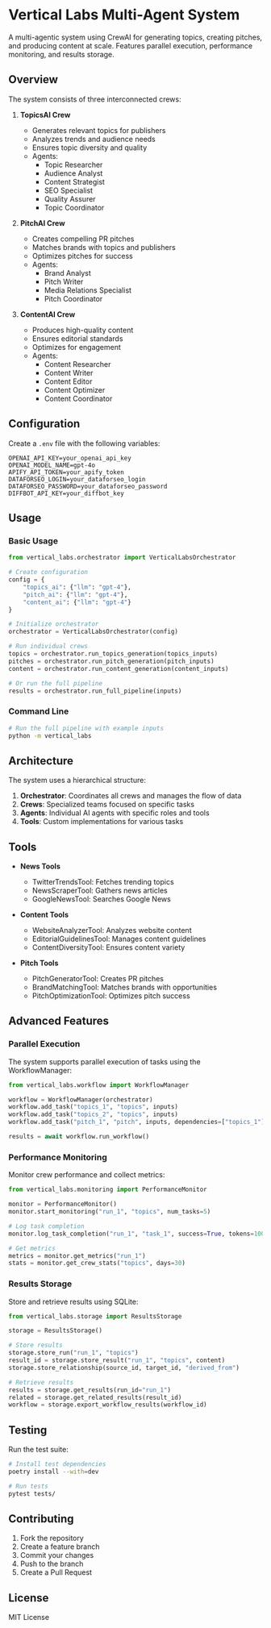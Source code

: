 # Vertical Labs Multi-Agent System

A multi-agentic system using CrewAI for generating topics, creating pitches, and producing content at scale. Features parallel execution, performance monitoring, and results storage.

## Overview

The system consists of three interconnected crews:

1. **TopicsAI Crew**
   - Generates relevant topics for publishers
   - Analyzes trends and audience needs
   - Ensures topic diversity and quality
   - Agents:
     - Topic Researcher
     - Audience Analyst
     - Content Strategist
     - SEO Specialist
     - Quality Assurer
     - Topic Coordinator

2. **PitchAI Crew**
   - Creates compelling PR pitches
   - Matches brands with topics and publishers
   - Optimizes pitches for success
   - Agents:
     - Brand Analyst
     - Pitch Writer
     - Media Relations Specialist
     - Pitch Coordinator

3. **ContentAI Crew**
   - Produces high-quality content
   - Ensures editorial standards
   - Optimizes for engagement
   - Agents:
     - Content Researcher
     - Content Writer
     - Content Editor
     - Content Optimizer
     - Content Coordinator

## Configuration

Create a `.env` file with the following variables:

```env
OPENAI_API_KEY=your_openai_api_key
OPENAI_MODEL_NAME=gpt-4o
APIFY_API_TOKEN=your_apify_token
DATAFORSEO_LOGIN=your_dataforseo_login
DATAFORSEO_PASSWORD=your_dataforseo_password
DIFFBOT_API_KEY=your_diffbot_key
```

## Usage

### Basic Usage

```python
from vertical_labs.orchestrator import VerticalLabsOrchestrator

# Create configuration
config = {
    "topics_ai": {"llm": "gpt-4"},
    "pitch_ai": {"llm": "gpt-4"},
    "content_ai": {"llm": "gpt-4"}
}

# Initialize orchestrator
orchestrator = VerticalLabsOrchestrator(config)

# Run individual crews
topics = orchestrator.run_topics_generation(topics_inputs)
pitches = orchestrator.run_pitch_generation(pitch_inputs)
content = orchestrator.run_content_generation(content_inputs)

# Or run the full pipeline
results = orchestrator.run_full_pipeline(inputs)
```

### Command Line

```bash
# Run the full pipeline with example inputs
python -m vertical_labs
```

## Architecture

The system uses a hierarchical structure:

1. **Orchestrator**: Coordinates all crews and manages the flow of data
2. **Crews**: Specialized teams focused on specific tasks
3. **Agents**: Individual AI agents with specific roles and tools
4. **Tools**: Custom implementations for various tasks

## Tools

- **News Tools**
  - TwitterTrendsTool: Fetches trending topics
  - NewsScraperTool: Gathers news articles
  - GoogleNewsTool: Searches Google News

- **Content Tools**
  - WebsiteAnalyzerTool: Analyzes website content
  - EditorialGuidelinesTool: Manages content guidelines
  - ContentDiversityTool: Ensures content variety

- **Pitch Tools**
  - PitchGeneratorTool: Creates PR pitches
  - BrandMatchingTool: Matches brands with opportunities
  - PitchOptimizationTool: Optimizes pitch success

## Advanced Features

### Parallel Execution

The system supports parallel execution of tasks using the WorkflowManager:

```python
from vertical_labs.workflow import WorkflowManager

workflow = WorkflowManager(orchestrator)
workflow.add_task("topics_1", "topics", inputs)
workflow.add_task("topics_2", "topics", inputs)
workflow.add_task("pitch_1", "pitch", inputs, dependencies=["topics_1"])

results = await workflow.run_workflow()
```

### Performance Monitoring

Monitor crew performance and collect metrics:

```python
from vertical_labs.monitoring import PerformanceMonitor

monitor = PerformanceMonitor()
monitor.start_monitoring("run_1", "topics", num_tasks=5)

# Log task completion
monitor.log_task_completion("run_1", "task_1", success=True, tokens=1000, cost=0.02)

# Get metrics
metrics = monitor.get_metrics("run_1")
stats = monitor.get_crew_stats("topics", days=30)
```

### Results Storage

Store and retrieve results using SQLite:

```python
from vertical_labs.storage import ResultsStorage

storage = ResultsStorage()

# Store results
storage.store_run("run_1", "topics")
result_id = storage.store_result("run_1", "topics", content)
storage.store_relationship(source_id, target_id, "derived_from")

# Retrieve results
results = storage.get_results(run_id="run_1")
related = storage.get_related_results(result_id)
workflow = storage.export_workflow_results(workflow_id)
```

## Testing

Run the test suite:

```bash
# Install test dependencies
poetry install --with=dev

# Run tests
pytest tests/
```

## Contributing

1. Fork the repository
2. Create a feature branch
3. Commit your changes
4. Push to the branch
5. Create a Pull Request

## License

MIT License
